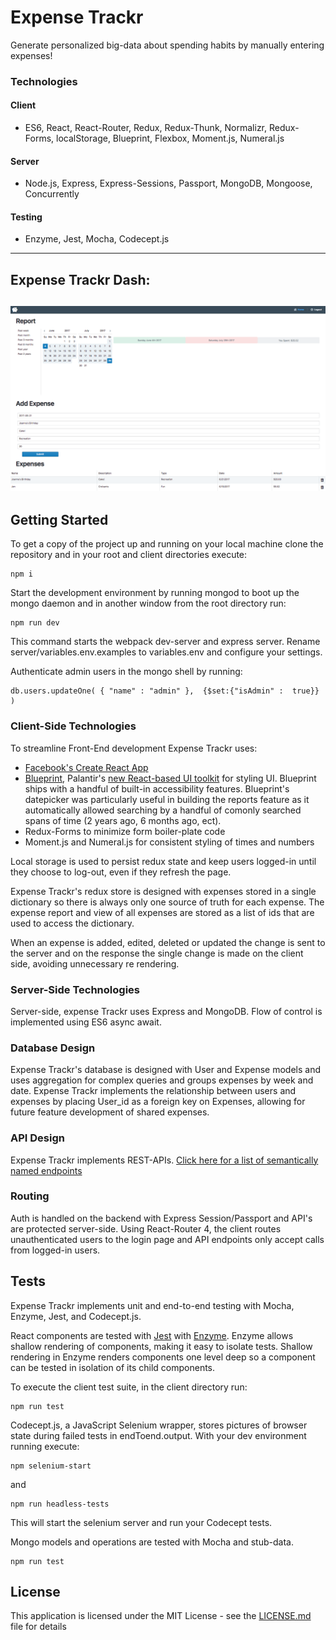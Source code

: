 # Expense Trackr
Generate personalized big-data about spending habits by manually entering expenses!

### Technologies

#### Client
* ES6, React, React-Router, Redux, Redux-Thunk, Normalizr, Redux-Forms, localStorage, Blueprint, Flexbox, Moment.js, Numeral.js

#### Server
* Node.js, Express, Express-Sessions, Passport, MongoDB, Mongoose, Concurrently

#### Testing
* Enzyme, Jest, Mocha, Codecept.js

---
## Expense Trackr Dash:
![expenseTrackr](https://github.com/jenjwong/expenseTrackr/blob/development/client/public/etrackr.png)
---

## Getting Started

To get a copy of the project up and running on your local machine clone the repository and in your root and client directories execute:
```
npm i
```

Start the development environment by running mongod to boot up the mongo daemon and in another window from the root directory run:
```
npm run dev
```
 This command starts the webpack dev-server and express server. Rename server/variables.env.examples to variables.env and configure your settings.

Authenticate admin users in the mongo shell by running:
```
db.users.updateOne( { "name" : "admin" },  {$set:{"isAdmin" :  true}} )
```

### Client-Side Technologies
To streamline Front-End development Expense Trackr uses:

* [Facebook's Create React App](https://github.com/facebookincubator/create-react-app)
* [Blueprint](http://blueprintjs.com/), Palantir's [new React-based UI toolkit](https://medium.com/@palantir/scaling-product-design-with-blueprint-25492827bb4a) for styling UI. Blueprint ships with a handful of built-in accessibility features. Blueprint's datepicker was particularly useful in building the reports feature as it automatically allowed searching by a handful of comonly searched spans of time (2 years ago, 6 months ago, ect).
* Redux-Forms to minimize form boiler-plate code
*  Moment.js and Numeral.js for consistent styling of times and numbers

Local storage is used to persist redux state and keep users logged-in until they choose to log-out, even if they refresh the page.

Expense Trackr's redux store is designed with expenses stored in a single dictionary so there is always only one source of truth for each expense. The expense report and view of all expenses are stored as a list of ids that are used to access the dictionary.

When an expense is added, edited, deleted or updated the change is sent to the server and on the response the single change is made on the client side, avoiding unnecessary re rendering.

### Server-Side Technologies
Server-side, expense Trackr uses Express and MongoDB. Flow of control is implemented using ES6 async await.

### Database Design
Expense Trackr's database is designed with User and Expense models and uses aggregation for complex queries and groups expenses by week and date. Expense Trackr implements the relationship between users and expenses by placing User_id as a foreign key on Expenses, allowing for future feature development of shared expenses.

### API Design
Expense Trackr implements REST-APIs. [Click here for a list of semantically named endpoints](https://github.com/jenjwong/expenseTrackr/blob/development/server/routes/index.js)

### Routing
Auth is handled on the backend with Express Session/Passport and API's are protected server-side. Using React-Router 4, the client routes unauthenticated users to the login page and API endpoints only accept calls from logged-in users.

## Tests

Expense Trackr implements unit and end-to-end testing with Mocha, Enzyme, Jest, and Codecept.js.

React components are tested with [Jest](https://facebook.github.io/jest/) with [Enzyme](https://github.com/airbnb/enzyme). Enzyme allows shallow rendering of components, making it easy to isolate tests. Shallow rendering in Enzyme renders components one level deep so a component can be tested in isolation of its child components. 

To execute the client test suite, in the client directory run:
```
npm run test
```

Codecept.js, a JavaScript Selenium wrapper, stores pictures of browser state during failed tests in endToend.output. With your dev environment running execute:
```
npm selenium-start
```
and
```
npm run headless-tests
```
This will start the selenium server and run your Codecept tests.

Mongo models and operations are tested with Mocha and stub-data.
```
npm run test
```

## License

This application is licensed under the MIT License - see the [LICENSE.md](LICENSE.md) file for details
